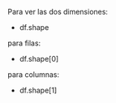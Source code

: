 Para ver las dos dimensiones:

- df.shape

para filas: 

- df.shape[0]

para columnas: 

- df.shape[1]

